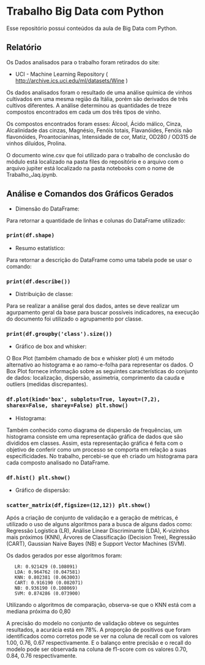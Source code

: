 # Trabalho Big Data com Python

Esse repositório possui conteúdos da aula de Big Data com Python.

## Relatório

Os Dados analisados para o trabalho foram retirados do site: 

* UCI - Machine Learning Repository ( http://archive.ics.uci.edu/ml/datasets/Wine )

Os dados analisados foram o resultado de uma análise química de vinhos cultivados em uma mesma região da Itália, porém são derivados 
de três cultivos diferentes. A análise determinou as quantidades de treze compostos encontrados em cada um dos três tipos de vinho.

Os compostos encontrados foram esses: Álcool, Ácido málico, Cinza, Alcalinidade das cinzas, Magnésio, Fenóis totais, Flavanóides, 
Fenóis não flavonóides, Proantocianinas, Intensidade de cor, Matiz, OD280 / OD315 de vinhos diluídos, Prolina.

O documento wine.csv que foi utilizado para o trabalho de conclusão do módulo está localizado na pasta files do repositório e o arquivo 
com o arquivo jupiter está localizado na pasta notebooks com o nome de Trabalho_Jaq.ipynb.

## Análise e Comandos dos Gráficos Gerados

* Dimensão do DataFrame:

Para retornar a quantidade de linhas e colunas do DataFrame utilizado:

### `print(df.shape)`

* Resumo estatístico:

Para retornar a descrição do DataFrame como uma tabela pode se usar o comando:

### `print(df.describe())`

* Distribuição de classe:

Para se realizar a análise geral dos dados, antes se deve realizar um agurpamento geral da base para buscar possíveis indicadores, na execução 
do documento foi utilizado o agrupamento por classe.

### `print(df.groupby('class').size())`

* Gráfico de box and whisker:

O Box Plot (também chamado de box e whisker plot) é um método alternativo ao histograma e ao ramo-e-folha para representar os dados. O Box Plot fornece informação sobre as seguintes características do conjunto de dados: localização, dispersão, assimetria, comprimento da cauda e outliers (medidas discrepantes).

### `df.plot(kind='box', subplots=True, layout=(7,2), sharex=False, sharey=False) plt.show()`

* Histograma:

Também conhecido como diagrama de dispersão de frequências, um histograma consiste em uma representação gráfica de dados que são divididos
em classes. Assim, esta representação gráfica é feita com o objetivo de conferir como um processo se comporta em relação a suas especificidades.
No trabalho, percebi-se que eh criado um histograma para cada composto analisado no DataFrame.

### `df.hist() plt.show()`

* Gráfico de dispersão:

### `scatter_matrix(df,figsize=(12,12)) plt.show()`

Após a criação de conjunto de validação e a geração de métricas, é utilizado o uso de alguns algoritmos para a busca de alguns dados como:
Regressão Logística (LR), Análise Linear Discriminante (LDA), K-vizinhos mais próximos (KNN), Árvores de Classificação (Decision Tree),
Regressão (CART), Gaussian Naive Bayes (NB) e Support Vector Machines (SVM).

Os dados gerados por esse algoritmos foram:

 ```
    LR: 0.921429 (0.108091)
    LDA: 0.964762 (0.047581)
    KNN: 0.802381 (0.063003)
    CART: 0.916190 (0.082071)
    NB: 0.936190 (0.108069)
    SVM: 0.874286 (0.073900)
 ```

Utilizando o algoritmos de comparação, observa-se que o KNN está com a mediana próxima do 0,80

A precisão do modelo no conjunto de validação obteve os seguintes resultados, a acurácia está em 78%. A proporção de positivos 
que foram identificados como corretos pode se ver na coluna de recall com os valores 1.00, 0.76, 0.67 respectivamente. E o balanço 
entre precisão e o recall do modelo pode ser observada na coluna de f1-score com os valores 0.70, 0.84, 0.76 respectivamente.